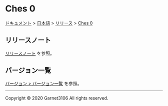 # Ches 0

[ドキュメント](../../../index.md) > [日本語](../../index.md) > [リリース](../index.md) > [Ches 0](./index.md)

## リリースノート

[リリースノート](./note/index.md) を参照。

## バージョン一覧

[バージョン > バージョン一覧](./versions/index.md) を参照。

---

Copyright © 2020 Garnet3106 All rights reserved.
